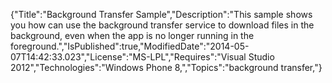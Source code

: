 {"Title":"Background Transfer Sample","Description":"This sample shows you how can use the background transfer service to download files in the background, even when the app is no longer running in the foreground.","IsPublished":true,"ModifiedDate":"2014-05-07T14:42:33.023","License":"MS-LPL","Requires":"Visual Studio 2012","Technologies":"Windows Phone 8,","Topics":"background transfer,"}